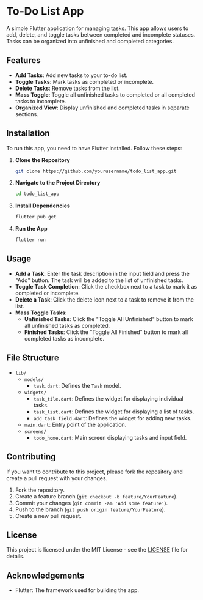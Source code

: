 # To-Do List App

A simple Flutter application for managing tasks. This app allows users to add, delete, and toggle tasks between completed and incomplete statuses. Tasks can be organized into unfinished and completed categories.

## Features

- **Add Tasks**: Add new tasks to your to-do list.
- **Toggle Tasks**: Mark tasks as completed or incomplete.
- **Delete Tasks**: Remove tasks from the list.
- **Mass Toggle**: Toggle all unfinished tasks to completed or all completed tasks to incomplete.
- **Organized View**: Display unfinished and completed tasks in separate sections.

## Installation

To run this app, you need to have Flutter installed. Follow these steps:

1. **Clone the Repository**

    ```sh
    git clone https://github.com/yourusername/todo_list_app.git
    ```

2. **Navigate to the Project Directory**

    ```sh
    cd todo_list_app
    ```

3. **Install Dependencies**

    ```sh
    flutter pub get
    ```

4. **Run the App**

    ```sh
    flutter run
    ```

## Usage

- **Add a Task**: Enter the task description in the input field and press the "Add" button. The task will be added to the list of unfinished tasks.
- **Toggle Task Completion**: Click the checkbox next to a task to mark it as completed or incomplete.
- **Delete a Task**: Click the delete icon next to a task to remove it from the list.
- **Mass Toggle Tasks**:
  - **Unfinished Tasks**: Click the "Toggle All Unfinished" button to mark all unfinished tasks as completed.
  - **Finished Tasks**: Click the "Toggle All Finished" button to mark all completed tasks as incomplete.

## File Structure

- `lib/`
  - `models/`
    - `task.dart`: Defines the `Task` model.
  - `widgets/`
    - `task_tile.dart`: Defines the widget for displaying individual tasks.
    - `task_list.dart`: Defines the widget for displaying a list of tasks.
    - `add_task_field.dart`: Defines the widget for adding new tasks.
  - `main.dart`: Entry point of the application.
  - `screens/`
    - `todo_home.dart`: Main screen displaying tasks and input field.

## Contributing

If you want to contribute to this project, please fork the repository and create a pull request with your changes.

1. Fork the repository.
2. Create a feature branch (`git checkout -b feature/YourFeature`).
3. Commit your changes (`git commit -am 'Add some feature'`).
4. Push to the branch (`git push origin feature/YourFeature`).
5. Create a new pull request.

## License

This project is licensed under the MIT License - see the [LICENSE](LICENSE) file for details.

## Acknowledgements

- Flutter: The framework used for building the app.

